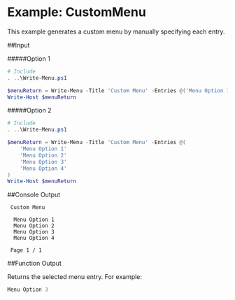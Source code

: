 # Example: CustomMenu

This example generates a custom menu by manually specifying each entry.

##Input

#####Option 1

```powershell
# Include
. ..\Write-Menu.ps1

$menuReturn = Write-Menu -Title 'Custom Menu' -Entries @('Menu Option 1', 'Menu Option 2', 'Menu Option 3', 'Menu Option 4')
Write-Host $menuReturn
```

#####Option 2

```powershell
# Include
. ..\Write-Menu.ps1

$menuReturn = Write-Menu -Title 'Custom Menu' -Entries @(
    'Menu Option 1'
    'Menu Option 2'
    'Menu Option 3'
    'Menu Option 4'
)
Write-Host $menuReturn
```

##Console Output

```
 Custom Menu

  Menu Option 1
  Menu Option 2
  Menu Option 3
  Menu Option 4

 Page 1 / 1
```

##Function Output

Returns the selected menu entry. For example:

```powershell
Menu Option 3
```
